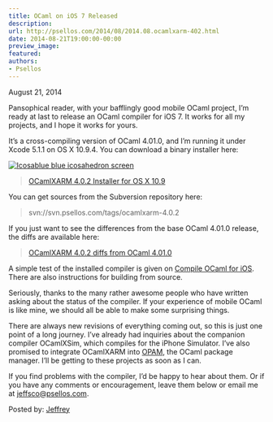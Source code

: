 ```yaml
---
title: OCaml on iOS 7 Released
description:
url: http://psellos.com/2014/08/2014.08.ocamlxarm-402.html
date: 2014-08-21T19:00:00-00:00
preview_image:
featured:
authors:
- Psellos
---
```


<div class="date">August 21, 2014</div>

<p>Pansophical reader, with your bafflingly good mobile OCaml project, I&rsquo;m ready at last to release an OCaml compiler for iOS 7. It works for all my projects, and I hope it works for yours.</p>

<p>It&rsquo;s a cross-compiling version of OCaml 4.01.0, and I&rsquo;m running it under Xcode 5.1.1 on OS X 10.9.4. You can download a binary installer here:</p>

<div class="flowaroundimg" style="margin-top: 1.0em;">
<a href="http://psellos.com/ocaml/compile-to-iphone.html"><img src="http://psellos.com/images/icosablue-p3.png" alt="Icosablue blue icosahedron screen"/></a>
</div>

<blockquote>
  <p><a href="http://psellos.com/pub/ocamlxarm/ocaml-4.01.0+xarm-4.0.2-v7.dmg">OCamlXARM 4.0.2 Installer for OS X 10.9</a></p>
</blockquote>

<p>You can get sources from the Subversion repository here:</p>

<blockquote>
  <p>svn://svn.psellos.com/tags/ocamlxarm-4.0.2</p>
</blockquote>

<p>If you just want to see the differences from the base OCaml 4.01.0 release, the diffs are available here:</p>

<blockquote>
  <p><a href="http://psellos.com/pub/ocamlxarm/ocamlxarm-4.0.2.diff">OCamlXARM 4.0.2 diffs from OCaml 4.01.0</a></p>
</blockquote>

<p>A simple test of the installed compiler is given on <a href="http://psellos.com/ocaml/compile-to-iphone.html">Compile OCaml for iOS</a>. There are also instructions for building from source.</p>

<p>Seriously, thanks to the many rather awesome people who have written asking about the status of the compiler. If your experience of mobile OCaml is like mine, we should all be able to make some surprising things.</p>

<p>There are always new revisions of everything coming out, so this is just one point of a long journey. I&rsquo;ve already had inquiries about the companion compiler OCamlXSim, which compiles for the iPhone Simulator. I&rsquo;ve also promised to integrate OCamlXARM into  <a href="http://opam.ocamlpro.com">OPAM</a>, the OCaml package manager. I&rsquo;ll be getting to these projects as soon as I can.</p>

<p>If you find problems with the compiler, I&rsquo;d be happy to hear about them. Or if you have any comments or encouragement, leave them below or email me at <a href="mailto:jeffsco@psellos.com">jeffsco@psellos.com</a>.</p>

<p>Posted by: <a href="http://psellos.com/aboutus.html#jeffreya.scofieldphd">Jeffrey</a></p>

<p></p>

